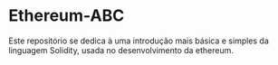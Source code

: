# Ethereum-ABC
Este repositório se dedica à uma introdução mais básica e simples da linguagem Solidity, usada no desenvolvimento da ethereum.
